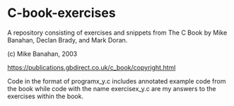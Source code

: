 # C-book-exercises
A repository consisting of exercises and snippets from The C Book by
Mike Banahan, Declan Brady, and Mark Doran.

(c) Mike Banahan, 2003

https://publications.gbdirect.co.uk/c_book/copyright.html

Code in the format of programx_y.c includes annotated example code from the
book while code with the name exercisex_y.c are my answers to the exercises
within the book.


